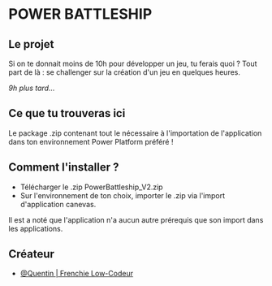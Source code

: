 
# POWER BATTLESHIP

## Le projet
Si on te donnait moins de 10h pour développer un jeu, tu ferais quoi ?
Tout part de là : se challenger sur la création d'un jeu en quelques heures.

*9h plus tard...*

## Ce que tu trouveras ici

Le package .zip contenant tout le nécessaire à l'importation de l'application dans ton environnement Power Platform préféré !

## Comment l'installer ?

- Télécharger le .zip PowerBattleship_V2.zip
- Sur l'environnement de ton choix, importer le .zip via l'import d'application canevas.

Il est a noté que l'application n'a aucun autre prérequis que son import dans les applications.

## Créateur

- [@Quentin | Frenchie Low-Codeur](https://github.com/Quentin-FrenchieLowCodeur)



